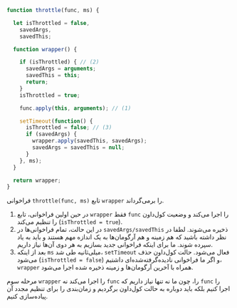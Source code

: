 ```js
function throttle(func, ms) {

  let isThrottled = false,
    savedArgs,
    savedThis;

  function wrapper() {

    if (isThrottled) { // (2)
      savedArgs = arguments;
      savedThis = this;
      return;
    }
    isThrottled = true;

    func.apply(this, arguments); // (1)

    setTimeout(function() {
      isThrottled = false; // (3)
      if (savedArgs) {
        wrapper.apply(savedThis, savedArgs);
        savedArgs = savedThis = null;
      }
    }, ms);
  }

  return wrapper;
}
```

فراخوانی `throttle(func, ms)` تابع `wrapper` را برمی‌گرداند.

1. در حین اولین فراخوانی، تابع `wrapper` فقط `func` را اجرا می‌کند و وضعیت کول‌داون را تنظیم می‌کند (`isThrottled = true`).
2. در این حالت، تمام فراخوانی‌ها در `savedArgs/savedThis` ذخیره می‌شوند. لطفا در نظر داشته باشید که هم زمینه و هم آرگومان‌ها به یک اندازه مهم هستند و باید به یاد سپرده شوند. ما برای اینکه فراخوانی جدید بسازیم به هر دوی آن‌ها نیاز داریم.
3. بعد از اینکه `ms` میلی‌ثانیه طی شد، `setTimeout` فعال می‌شود. حالت کول‌داون حذف می‌شود (`isThrottled = false`) و اگر ما فراخوانی نادیده‌گرفته‌شده‌ای داشتیم، `wrapper` همراه با آخرین آرگومان‌ها و زمینه ذخیره شده اجرا می‌شود.

مرحله سوم `wrapper` را اجرا می‌کند نه `func` را، چون ما نه تنها نیاز داریم که `func` را اجرا کنیم بلکه باید دوباره به حالت کول‌داون برگردیم و زمان‌بندی را برای تنظیم مجدد آن پیاده‌سازی کنیم.
